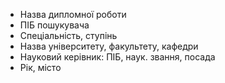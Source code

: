 - Назва дипломної роботи
- ПІБ пошукувача
- Спеціальність, ступінь
- Назва університету, факультету, кафедри
- Науковий керівник: ПІБ, наук. звання, посада
- Рік, місто